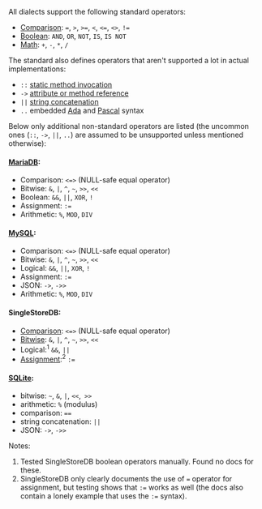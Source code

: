 All dialects support the following standard operators:

- [Comparison][sql-comp]: `=`, `>`, `>=`, `<`, `<=`, `<>`, `!=`
- [Boolean][sql-bool]: `AND`, `OR`, `NOT`, `IS`, `IS NOT`
- [Math][sql-math]: `+`, `-`, `*`, `/`

The standard also defines operators that aren't supported a lot in actual implementations:

- `::` [static method invocation][]
- `->` [attribute or method reference][]
- `||` [string concatenation][]
- `..` embedded [Ada][] and [Pascal][] syntax

Below only additional non-standard operators are listed (the uncommon ones (`::`, `->`, `||`, `..`) are assumed to be unsupported unless mentioned otherwise):

#### [MariaDB][]:

- Comparison: `<=>` (NULL-safe equal operator)
- Bitwise: `&`, `|`, `^`, `~`, `>>`, `<<`
- Boolean: `&&`, `||`, `XOR`, `!`
- Assignment: `:=`
- Arithmetic: `%`, `MOD`, `DIV`

#### [MySQL][]:

- Comparison: `<=>` (NULL-safe equal operator)
- Bitwise: `&`, `|`, `^`, `~`, `>>`, `<<`
- Logical: `&&`, `||`, `XOR`, `!`
- Assignment: `:=`
- JSON: `->`, `->>`
- Arithmetic: `%`, `MOD`, `DIV`

#### SingleStoreDB:

- [Comparison][ssdb-comp]: `<=>` (NULL-safe equal operator)
- [Bitwise][ssdb-bit]: `&`, `|`, `^`, `~`, `>>`, `<<`
- Logical:<sup>1</sup> `&&`, `||`
- [Assignment][ssdb-var]:<sup>2</sup> `:=`

#### [SQLite][]:

- bitwise: `~`, `&`, `|`, `<<`, `>>`
- arithmetic: `%` (modulus)
- comparison: `==`
- string concatenation: `||`
- JSON: `->`, `->>`

Notes:

1. Tested SingleStoreDB boolean operators manually. Found no docs for these.
2. SingleStoreDB only clearly documents the use of `=` operator for assignment, but testing shows that `:=` works as well (the docs also contain a lonely example that uses the `:=` syntax).

[sql-comp]: https://jakewheat.github.io/sql-overview/sql-2008-foundation-grammar.html#comp-op
[sql-bool]: https://jakewheat.github.io/sql-overview/sql-2008-foundation-grammar.html#boolean-value-expression
[sql-math]: https://jakewheat.github.io/sql-overview/sql-2008-foundation-grammar.html#numeric-value-expression
[static method invocation]: https://jakewheat.github.io/sql-overview/sql-2008-foundation-grammar.html#_6_17_static_method_invocation
[attribute or method reference]: https://jakewheat.github.io/sql-overview/sql-2008-foundation-grammar.html#_6_19_attribute_or_method_reference
[ada]: https://jakewheat.github.io/sql-overview/sql-2008-foundation-grammar.html#_21_3_embedded_sql_ada_program
[pascal]: https://jakewheat.github.io/sql-overview/sql-2008-foundation-grammar.html#_21_8_embedded_sql_pascal_program
[string concatenation]: https://jakewheat.github.io/sql-overview/sql-2008-foundation-grammar.html#_6_28_string_value_expression
[mariadb]: https://mariadb.com/kb/en/operators/
[mysql]: https://dev.mysql.com/doc/refman/8.0/en/non-typed-operators.html
[ssdb-comp]: https://docs.singlestore.com/managed-service/en/reference/sql-reference/comparison-operators-and-functions.html
[ssdb-bit]: https://docs.singlestore.com/managed-service/en/reference/sql-reference/numeric-functions/bitwise-and----.html
[ssdb-var]: https://docs.singlestore.com/managed-service/en/reference/sql-reference/user-defined-variables/set.html
[sqlite]: https://www.sqlite.org/lang_expr.html#operators_and_parse_affecting_attributes
